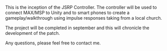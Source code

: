 
This is the inception of the JSRP Controller. The controller will be used to connect MAX/MSP to Unity and to smart phones to create a gameplay/walkthrough using impulse responses taking from a local church. 

The project will be completed in september and this will chronicle the development of the patch. 

Any questions, please feel free to contact me.

